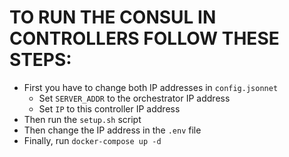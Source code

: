 # TO RUN THE CONSUL IN CONTROLLERS FOLLOW THESE STEPS:

- First you have to change both IP addresses in `config.jsonnet`
  - Set `SERVER_ADDR` to the orchestrator IP address
  - Set `IP` to this controller IP address
- Then run the `setup.sh` script
- Then change the IP address in the `.env` file
- Finally, run `docker-compose up -d`
